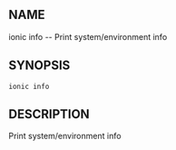 
## NAME
ionic info -- Print system/environment info
  
## SYNOPSIS
    ionic info 
  
## DESCRIPTION
Print system/environment info






